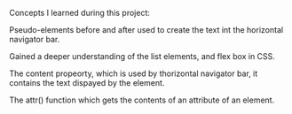 Concepts I learned during this project:

Pseudo-elements before and after used to create the text int the horizontal navigator bar. 

Gained a deeper understanding of the list elements, and flex box in CSS. 

The content propeorty, which is used by thorizontal navigator bar, it contains the text dispayed by the element. 

The attr() function which gets the contents of an attribute of an element. 

